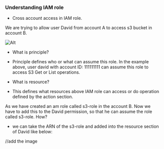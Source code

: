 ### Understanding IAM role

* Cross account access in IAM role.

We are trying to allow user David from account A to access s3 bucket in account B.

 ![Alt]("https://github.com/nanofaroque/nerd-read/blob/master/aws_solution_architect_prep/notes/iam/s3-role.png") 

 * What is principle?
 - Principle defines who or what can assume this role. In the example above,
 user david with account ID: 111111111 can assume this role to access S3 Get or List operations.

 * What is resource?
- This defines what resources above IAM role can access or do operation defined by the action section.  

As we have created an am role called s3-role in the account B. Now we have to add this to the David permission, so that he can assume the role called s3-role. How?
- we can take the ARN of the s3-role and added into the resource section of David like below:

//add the image
